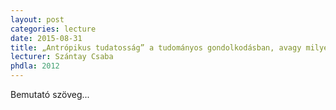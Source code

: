 ```yaml
---
layout: post
categories: lecture
date: 2015-08-31
title: „Antrópikus tudatosság” a tudományos gondolkodásban, avagy milyen a jó kutató az akadémiai szférában és az iparban?
lecturer: Szántay Csaba
phdla: 2012
---
```


Bemutató szöveg...
